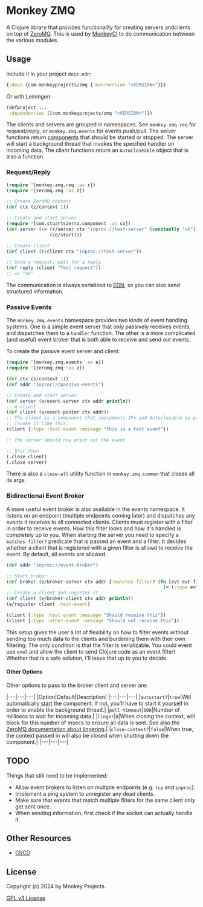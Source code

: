 # Monkey ZMQ

A Clojure library that provides functionality for creating servers andclients
on top of [ZeroMQ](https://zeromq.org/).  This is used by [MonkeyCI](https://monkeyci.com)
to do communication between the various modules.

## Usage

Include it in your project `deps.edn`:

```clojure
{:deps {com.monkeyprojects/zmq {:mvn/version "<VERSION>"}}}
```
Or with Leiningen:
```clojure
(defproject ...
 :dependencies [[com.monkeyprojects/zmq "<VERSION>"]])
```

The clients and servers are grouped in namespaces.  See `monkey.zmq.req` for
request/reply, or `monkey.zmq.events` for events push/pull.  The server functions
return [components](https://github.com/stuartsierra/component) that should be started
or stopped.  The server will start a background thread that invokes the specified handler
on incoming data.  The client functions return an `AutoCloseable` object that is also
a function.

### Request/Reply

```clojure
(require '[monkey.zmq.req :as r])
(require '[zeromq.zmq :as z])

;; Create ZeroMQ context
(def ctx (z/context 1))

;; Create and start server
(require '[com.stuartsierra.component :as co])
(def server (-> (r/server ctx "inproc://test-server" (constantly "ok"))
                (co/start)))

;; Create client
(def client (r/client ctx "inproc://test-server"))

;; Send a request, wait for a reply
(def reply (client "Test request"))
;; => "ok"
```

The communication is always serialized to [EDN](https://github.com/edn-format/edn), so
you can also send structured information.

### Passive Events

The `monkey.zmq.events` namespace provides two kinds of event handling systems.  One is
a simple event server that only passively receives events, and dispatches them to a
`handler` function.  The other is a more complicated (and useful) event broker that
is both able to receive and send out events.

To create the passive event server and client:
```clojure
(require '[monkey.zmq.events :as e])
(require '[zeromq.zmq :as z])

(def ctx (z/context 1))
(def addr "inproc://passive-events")

;; Create and start server
(def server (e/event-server ctx addr println))
;; A client
(def client (e/event-poster ctx addr))
;; The client is a component that implements IFn and Autoclosable so you can
;; invoke it like this:
(client {:type :test-event :message "this is a test event"})

;; The server should now print out the event

;; Shut down
(.close client)
(.close server)
```

There is also a `close-all` utility function in `monkey.zmq.common` that closes all its args.

### Bidirectional Event Broker

A more useful event broker is also available in the events namespace.  It listens on an
endpoint (multiple endpoints coming later) and dispatches any events it receives to all
connected clients.  Clients must register with a filter in order to receive events.  How
this filter looks and how it's handled is completely up to you.  When starting the server
you need to specify a `matches-filter?` predicate that is passed an event and a filter.
It decides whether a client that is registered with a given filter is allowd to receive
the event.  By default, all events are allowed.

```clojure
(def addr "inproc://event-broker")

;; Start broker
(def broker (e/broker-server ctx addr {:matches-filter? (fn [evt evt-filter]
                                                          (= (:type evt) evt-filter))}))
;; Create a client and register it
(def client (e/broker-client ctx addr println))
(e/register client :test-event)

(client {:type :test-event :message "Should receive this"})
(client {:type :other-event :message "Should not receive this"})
```

This setup gives the user a lot of flexibility on how to filter events without sending
too much data to the clients and burdening them with their own filtering.  The only
condition is that the filter is serializable.  You could event use `eval` and allow
the client to send Clojure code as an event filter!  Whether that is a safe solution,
I'll leave that up to you to decide.

#### Other Options

Other options to pass to the broker client and server are:

|---|---|---|
|Option|Default|Description|
|---|---|---|
|`autostart?`|`true`|Will automatically [start](https://cljdoc.org/d/com.stuartsierra/component/1.1.0/api/com.stuartsierra.component#Lifecycle) the component.  If not, you'll have to start it yourself in order to enable the background thread.|
|`poll-timeout`|`500`|Number of millisecs to wait for incoming data.|
|`linger`|`0`|When closing the context, will block for this number of msecs to ensure all data is sent.  See also the [ZeroMQ documentation about lingering](http://zeromq.github.io/cljzmq/zeromq.zmq.html#var-set-linger).|
|`close-context?`|`false`|When true, the context passed in will also be closed when shutting down the component.|
|---|---|---|

## TODO

Things that still need to be implemented:

 - Allow event brokers to listen on multiple endpoints (e.g. `tcp` and `inproc`).
 - Implement a ping system to unregister any dead clients.
 - Make sure that events that match multiple filters for the same client only get sent once.
 - When sending information, first check if the socket can actually handle it.

## Other Resources

- [CI/CD](https://app.monkeyci.com/c/9eda9831-ea92-4a6c-95db-17bb9c9b2ab2/r/zmq)

## License

Copyright (c) 2024 by Monkey Projects.

[GPL v3 License](LICENSE)